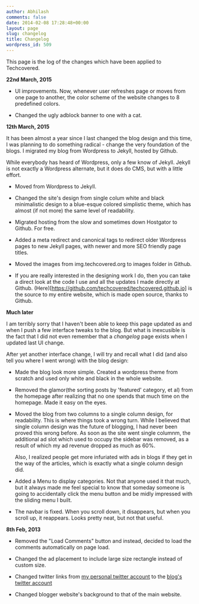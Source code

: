 ```yaml
---
author: Abhilash
comments: false
date: 2014-02-08 17:28:48+00:00
layout: page
slug: changelog
title: Changelog
wordpress_id: 509
---
```


This page is the log of the changes which have been applied to Techcovered.

**22nd March, 2015**

* UI improvements. Now, whenever user refreshes page or moves from one page to another, the color scheme of the website changes to 8 predefined colors.

* Changed the ugly adblock banner to one with a cat. 

**12th March, 2015**

It has been almost a year since I last changed the blog design and this time, I was planning to do something radical - change the very foundation of the blogs. I migrated my blog from Wordpress to Jekyll, hosted by Github.

While everybody has heard of Wordpress, only a few know of Jekyll. Jekyll is not exactly a Wordpress alternate, but it does do CMS, but with a little effort. 

* Moved from Wordpress to Jekyll.

* Changed the site's design from single colum white and black minimalistic design to a blue-esque colored simplistic theme, which has almost (if not more) the same level of readability.

* Migrated hosting from the slow and sometimes down Hostgator to Github. For free.

* Added a meta redirect and canonical tags to redirect older Wordpress pages to new Jekyll pages, with newer and more SEO friendly page titles.

* Moved the images from img.techcovered.org to images folder in Github.

* If you are really interested in the designing work I do, then you can take a direct look at the code I use and all the updates I made directly at Github. (Here)[https://github.com/techcovered/techcovered.github.io] is the source to my entire website, which is made open source, thanks to Github.


**Much later**

I am terribly sorry that I haven't been able to keep this page updated as and when I push a few interface tweaks to the blog. But what is inexcusible is the fact that I did not even remember that a *changelog* page exists when I updated last UI change.

After yet another interface change, I will try and recall what I did (and also tell you where I went wrong) with the blog design:

* Made the blog look more simple. Created a wordpress theme from scratch and used only white and black in the whole website.
 
* Removed the glamor(the sorting posts by 'featured' category, et al) from the homepage after realizing that no one spends that much time on the homepage. Made it easy on the eyes.

* Moved the blog from two columns to a single column design, for readability. This is where things took a wrong turn. While I believed that single column design was the future of blogging, I had never been proved this wrong before. As soon as the site went single columnm, the additional ad slot which used to occupy the sidebar was removed, as a result of which my ad revenue dropped as much as 60%.

	Also, I realized people get more infuriated with ads in blogs if they get in the way of the articles, which is exactly what a single column design did.

* Added a Menu to display categories. Not that anyone used it that much, but it always made me feel special to know that someday someone is going to accidentally click the menu button and be midly impressed with the sliding menu I built.

* The navbar is fixed. When you scroll down, it disappears, but when you scroll up, it reappears. Looks pretty neat, but not that useful.

**8th Feb, 2013**



	
  * Removed the "Load Comments" button and instead, decided to load the comments automatically on page load.

	
  * Changed the ad placement to include large size rectangle instead of custom size.

	
  * Changed twitter links from [my personal twitter account](http://www.twitter.com/thatabhi) to the [blog's twitter account](http://www.twitter.com/techcoveredblog)

	
  * Changed blogger website's background to that of the main website.



